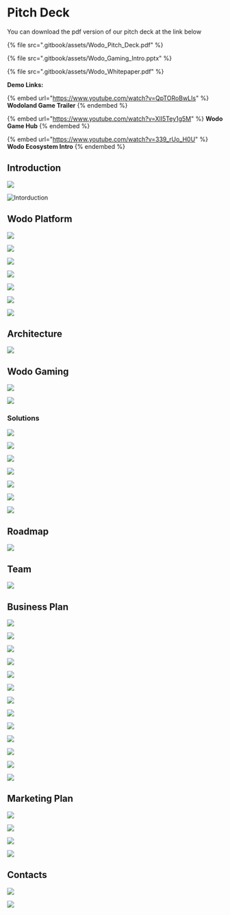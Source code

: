 # Pitch Deck

You can download the pdf version of our pitch deck at the link below

{% file src=".gitbook/assets/Wodo_Pitch_Deck.pdf" %}

{% file src=".gitbook/assets/Wodo_Gaming_Intro.pptx" %}

{% file src=".gitbook/assets/Wodo_Whitepaper.pdf" %}

**Demo Links:**

{% embed url="https://www.youtube.com/watch?v=QpTORoBwLIs" %}
**Wodoland Game Trailer**
{% endembed %}

{% embed url="https://www.youtube.com/watch?v=XlI5Tey1g5M" %}
**Wodo Game Hub**
{% endembed %}

{% embed url="https://www.youtube.com/watch?v=339_rUo_H0U" %}
**Wodo Ecosystem Intro**
{% endembed %}

## Introduction

![](.gitbook/assets/Slide1.JPG)

![Intorduction](.gitbook/assets/Slide3.JPG)

## Wodo Platform

![](.gitbook/assets/Slide4.JPG)

![](.gitbook/assets/Slide5.JPG)

![](.gitbook/assets/Slide5.1.JPG)

![](.gitbook/assets/Slide6.JPG)

![](.gitbook/assets/Slide6.1.jpg)

![](.gitbook/assets/Slide6.2.jpg)

![](.gitbook/assets/Slide7.JPG)

## Architecture

![](.gitbook/assets/Slide8.JPG)

## Wodo Gaming

![](.gitbook/assets/Slide9.JPG)

![](.gitbook/assets/Slide10.JPG)

### Solutions

![](.gitbook/assets/Slide11.JPG)

![](.gitbook/assets/Slide12.JPG)

![](.gitbook/assets/Slide13.JPG)

![](.gitbook/assets/Slide14.JPG)

![](.gitbook/assets/Slide15.JPG)

![](.gitbook/assets/Slide16.JPG)

![](.gitbook/assets/Slide17.JPG)

## Roadmap

![](.gitbook/assets/Slide18.JPG)

## Team

![](.gitbook/assets/Slide19.JPG)

## Business Plan

![](.gitbook/assets/Slide20.JPG)

![](.gitbook/assets/Slide21.JPG)

![](.gitbook/assets/Slide22.JPG)

![](.gitbook/assets/Slide23.JPG)

![](.gitbook/assets/Slide24.JPG)

![](.gitbook/assets/Slide25.JPG)

![](.gitbook/assets/Slide26.JPG)

![](.gitbook/assets/wodo\_token\_timeline.jpg)

![](.gitbook/assets/Slide26\_ext.JPG)

![](.gitbook/assets/Slide27.JPG)

![](.gitbook/assets/Slide28.JPG)

![](.gitbook/assets/Slide29.JPG)

![](.gitbook/assets/Slide30.JPG)

## Marketing Plan

![](.gitbook/assets/Slide31.JPG)

![](.gitbook/assets/Slide32.JPG)

![](.gitbook/assets/Slide33.JPG)

![](.gitbook/assets/Slide34.JPG)

## Contacts

![](.gitbook/assets/Slide35.JPG)

![](.gitbook/assets/Slide36.JPG)

